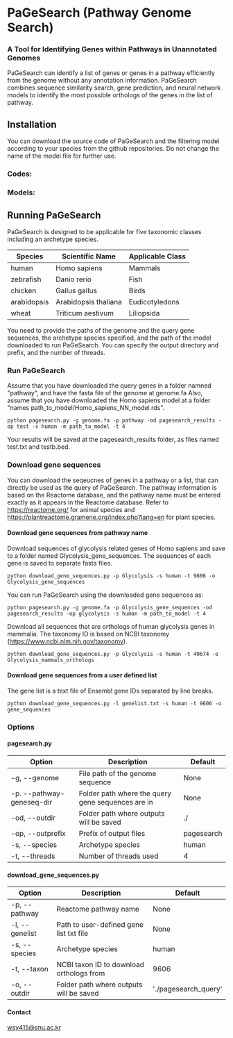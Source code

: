 # PaGeSearch (Pathway Genome Search)
### A Tool for Identifying Genes within Pathways in Unannotated Genomes

PaGeSearch can identify a list of genes or genes in a pathway efficiently from the genome without any annotation information.
PaGeSearch combines sequence similarity search, gene prediction, and neural network models to identify the most possible orthologs of the genes in the list of pathway.

## Installation
You can download the source code of PaGeSearch and the filtering model according to your species from the github repositories.
Do not change the name of the model file for further use.
### Codes:
### Models:

## Running PaGeSearch
PaGeSearch is designed to be applicable for five taxonomic classes including an archetype species.

|   Species   |    Scientific Name    | Applicable Class |
|-------------|-----------------------|------------------|
|    human    | Homo sapiens          | Mammals          |
|  zebrafish  | Danio rerio           | Fish             |
|   chicken   | Gallus gallus         | Birds            |
| arabidopsis | Arabidopsis thaliana  | Eudicotyledons   |
|    wheat    | Triticum aestivum     | Liliopsida       |

You need to provide the paths of the genome and the query gene sequences, the archetype species specified, and the path of the model downloaded to run PaGeSearch. 
You can specify the output directory and prefix, and the number of threads.

### Run PaGeSearch
Assume that you have downloaded the query genes in a folder namned "pathway", and have the fasta file of the genome at genome.fa 
Also, assume that you have downloaded the Homo sapiens model at a folder "names path_to_model/Homo_sapiens_NN_model.rds". 
```
python pagesearch.py -g genome.fa -p pathway -od pagesearch_results -op test -s human -m path_to_model -t 4
```
Your results will be saved at the pagesearch_results folder, as files named test.txt and testb.bed.

### Download gene sequences 
You can download the seqeucnes of genes in a pathway or a list, that can directly be used as the query of PaGeSearch.
The pathway information is based on the Reactome database, and the pathway name must be entered exactly as it appears in the Reactome database.
Refer to https://reactome.org/ for animal species and https://plantreactome.gramene.org/index.php?lang=en for plant species.

#### Download gene sequences from pathway name
Download sequences of glycolysis related genes of Homo sapiens and save to a folder named Glycolysis_gene_sequences.
The sequences of each gene is saved to separate fasta files.
```
python download_gene_sequences.py -p Glycolysis -s human -t 9606 -o Glycolysis_gene_sequences
```
You can run PaGeSearch using the downloaded gene sequences as:
```
python pagesearch.py -g genome.fa -p Glycolysis_gene_sequences -od pagesearch_results -op glycolysis -s human -m path_to_model -t 4
```
Download all sequences that are orthologs of human glycolysis genes in mammalia.
The taxonomy ID is based on NCBI taxonomy (https://www.ncbi.nlm.nih.gov/taxonomy).
```
python download_gene_sequences.py -p Glycolysis -s human -t 40674 -o Glycolysis_mammals_orthologs
```
#### Download gene sequences from a user defined list
The gene list is a text file of Ensembl gene IDs separated by line breaks.
```
python download_gene_sequences.py -l genelist.txt -s human -t 9606 -o gene_sequences
```

### Options
#### pagesearch.py
|           Option           |                    Description                    |  Default   |
|----------------------------|---------------------------------------------------|------------|
| -g, --genome               | File path of the genome sequence                  | None       |
| -p. --pathway-geneseq-dir  | Folder path where the query gene sequences are in | None       |
| -od, --outdir              | Folder path where outputs will be saved           | ./         |
| -op, --outprefix           | Prefix of output files                            | pagesearch |
| -s, --species              | Archetype species                                 | human      |
| -t, --threads              | Number of threads used                            | 4          |

#### download_gene_sequences.py
|     Option     |               Description                |       Default        |
|----------------|------------------------------------------|----------------------|
| -p, --pathway  | Reactome pathway name                    | None                 |
| -l, --genelist | Path to user-defined gene list txt file  | None                 |
| -s, --species  | Archetype species                        | human                |
| -t, --taxon    | NCBI taxon ID to download orthologs from | 9606                 |
| -o, --outdir   | Folder path where outputs will be saved  | './pagesearch_query' |


#### Contact
wsy415@snu.ac.kr
